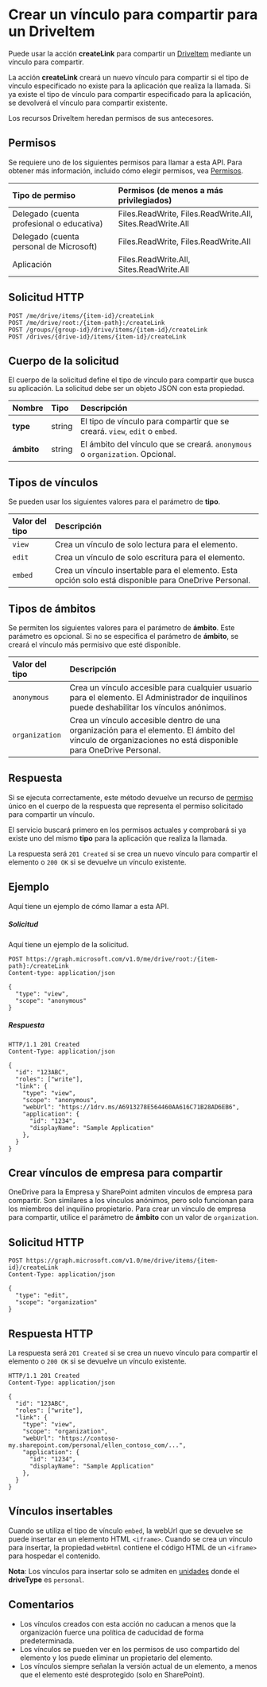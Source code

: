 # <a name="create-a-sharing-link-for-a-driveitem"></a>Crear un vínculo para compartir para un DriveItem

Puede usar la acción **createLink** para compartir un [DriveItem](../resources/driveitem.md) mediante un vínculo para compartir.

La acción **createLink** creará un nuevo vínculo para compartir si el tipo de vínculo especificado no existe para la aplicación que realiza la llamada. Si ya existe el tipo de vínculo para compartir especificado para la aplicación, se devolverá el vínculo para compartir existente.

Los recursos DriveItem heredan permisos de sus antecesores.

## <a name="permissions"></a>Permisos
Se requiere uno de los siguientes permisos para llamar a esta API. Para obtener más información, incluido cómo elegir permisos, vea [Permisos](../../../concepts/permissions_reference.md).

|Tipo de permiso      | Permisos (de menos a más privilegiados)              | 
|:--------------------|:---------------------------------------------------------| 
|Delegado (cuenta profesional o educativa) | Files.ReadWrite, Files.ReadWrite.All, Sites.ReadWrite.All    | 
|Delegado (cuenta personal de Microsoft) | Files.ReadWrite, Files.ReadWrite.All    | 
|Aplicación | Files.ReadWrite.All, Sites.ReadWrite.All | 

## <a name="http-request"></a>Solicitud HTTP
<!-- { "blockType": "ignored" } -->
```http
POST /me/drive/items/{item-id}/createLink
POST /me/drive/root:/{item-path}:/createLink
POST /groups/{group-id}/drive/items/{item-id}/createLink
POST /drives/{drive-id}/items/{item-id}/createLink
```

## <a name="request-body"></a>Cuerpo de la solicitud
El cuerpo de la solicitud define el tipo de vínculo para compartir que busca su aplicación. La solicitud debe ser un objeto JSON con esta propiedad.

| Nombre      | Tipo   | Descripción                                                                  |
|:----------|:-------|:-----------------------------------------------------------------------------|
| **type**  | string | El tipo de vínculo para compartir que se creará. `view`, `edit` o `embed`.       |
| **ámbito** | string | El ámbito del vínculo que se creará. `anonymous` o `organization`. Opcional. |

## <a name="link-types"></a>Tipos de vínculos
Se pueden usar los siguientes valores para el parámetro de **tipo**.

| Valor del tipo | Descripción                                                                                  |
|:-----------|:---------------------------------------------------------------------------------------------|
| `view`     | Crea un vínculo de solo lectura para el elemento.                                                        |
| `edit`     | Crea un vínculo de solo escritura para el elemento.                                                       |
| `embed`    | Crea un vínculo insertable para el elemento. Esta opción solo está disponible para OneDrive Personal. |

## <a name="scope-types"></a>Tipos de ámbitos
Se permiten los siguientes valores para el parámetro de **ámbito**. Este parámetro es opcional. Si no se especifica el parámetro de **ámbito**, se creará el vínculo más permisivo que esté disponible.

| Valor del tipo     | Descripción                                                                                                                   |
|:---------------|:------------------------------------------------------------------------------------------------------------------------------|
| `anonymous`    | Crea un vínculo accesible para cualquier usuario para el elemento. El Administrador de inquilinos puede deshabilitar los vínculos anónimos.                 |
| `organization` | Crea un vínculo accesible dentro de una organización para el elemento. El ámbito del vínculo de organizaciones no está disponible para OneDrive Personal. |

## <a name="response"></a>Respuesta

Si se ejecuta correctamente, este método devuelve un recurso de [permiso](../resources/permission.md) único en el cuerpo de la respuesta que representa el permiso solicitado para compartir un vínculo.

El servicio buscará primero en los permisos actuales y comprobará si ya existe uno del mismo **tipo** para la aplicación que realiza la llamada.

La respuesta será `201 Created` si se crea un nuevo vínculo para compartir el elemento o `200 OK` si se devuelve un vínculo existente.

## <a name="example"></a>Ejemplo
Aquí tiene un ejemplo de cómo llamar a esta API.

##### <a name="request"></a>Solicitud
Aquí tiene un ejemplo de la solicitud.

<!-- {
  "blockType": "request",
  "name": "item_createlink"
}-->
```http
POST https://graph.microsoft.com/v1.0/me/drive/root:/{item-path}:/createLink
Content-type: application/json

{
  "type": "view",
  "scope": "anonymous"
}
```

##### <a name="response"></a>Respuesta

<!-- { "blockType": "response", "@odata.type": "microsoft.graph.permission" } -->
```http
HTTP/1.1 201 Created
Content-Type: application/json

{
  "id": "123ABC",
  "roles": ["write"],
  "link": {
    "type": "view",
    "scope": "anonymous",
    "webUrl": "https://1drv.ms/A6913278E564460AA616C71B28AD6EB6",
    "application": {
      "id": "1234",
      "displayName": "Sample Application"
    },
  }
}
```

## <a name="creating-company-sharable-links"></a>Crear vínculos de empresa para compartir

OneDrive para la Empresa y SharePoint admiten vínculos de empresa para compartir. Son similares a los vínculos anónimos, pero solo funcionan para los miembros del inquilino propietario. Para crear un vínculo de empresa para compartir, utilice el parámetro de **ámbito** con un valor de `organization`.

## <a name="http-request"></a>Solicitud HTTP

<!-- { "blockType": "request", "name": "create-link-scoped", "scopes": "files.readwrite service.sharepoint" } -->
```
POST https://graph.microsoft.com/v1.0/me/drive/items/{item-id}/createLink
Content-Type: application/json

{
  "type": "edit",
  "scope": "organization"
}
```

## <a name="http-response"></a>Respuesta HTTP

La respuesta será `201 Created` si se crea un nuevo vínculo para compartir el elemento o `200 OK` si se devuelve un vínculo existente.

<!-- { "blockType": "response", "@odata.type": "microsoft.graph.permission" } -->
```http
HTTP/1.1 201 Created
Content-Type: application/json

{
  "id": "123ABC",
  "roles": ["write"],
  "link": {
    "type": "view",
    "scope": "organization",
    "webUrl": "https://contoso-my.sharepoint.com/personal/ellen_contoso_com/...",
    "application": {
      "id": "1234",
      "displayName": "Sample Application"
    },
  }
}
```

## <a name="embeddable-links"></a>Vínculos insertables

Cuando se utiliza el tipo de vínculo `embed`, la webUrl que se devuelve se puede insertar en un elemento HTML `<iframe>`. Cuando se crea un vínculo para insertar, la propiedad `webHtml` contiene el código HTML de un `<iframe>` para hospedar el contenido.

**Nota**: Los vínculos para insertar solo se admiten en [unidades](../resources/drive.md) donde el **driveType** es `personal`.

## <a name="remarks"></a>Comentarios

* Los vínculos creados con esta acción no caducan a menos que la organización fuerce una política de caducidad de forma predeterminada.
* Los vínculos se pueden ver en los permisos de uso compartido del elemento y los puede eliminar un propietario del elemento.
* Los vínculos siempre señalan la versión actual de un elemento, a menos que el elemento esté desprotegido (solo en SharePoint).

<!-- uuid: 8fcb5dbc-d5aa-4681-8e31-b001d5168d79
2015-10-25 14:57:30 UTC -->
<!-- {
  "type": "#page.annotation",
  "description": "item: createLink",
  "keywords": "",
  "section": "documentation",
  "tocPath": "OneDrive/Item/Create sharing link"
} -->
